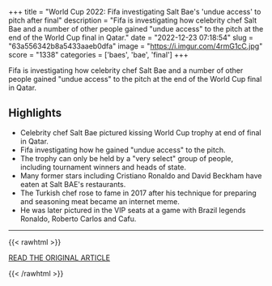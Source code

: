 +++
title = "World Cup 2022: Fifa investigating Salt Bae's 'undue access' to pitch after final"
description = "Fifa is investigating how celebrity chef Salt Bae and a number of other people gained \"undue access\" to the pitch at the end of the World Cup final in Qatar."
date = "2022-12-23 07:18:54"
slug = "63a556342b8a5433aaeb0dfa"
image = "https://i.imgur.com/4rmG1cC.jpg"
score = "1338"
categories = ['baes', 'bae', 'final']
+++

Fifa is investigating how celebrity chef Salt Bae and a number of other people gained \"undue access\" to the pitch at the end of the World Cup final in Qatar.

## Highlights

- Celebrity chef Salt Bae pictured kissing World Cup trophy at end of final in Qatar.
- Fifa investigating how he gained "undue access" to the pitch.
- The trophy can only be held by a "very select" group of people, including tournament winners and heads of state.
- Many former stars including Cristiano Ronaldo and David Beckham have eaten at Salt BAE's restaurants.
- The Turkish chef rose to fame in 2017 after his technique for preparing and seasoning meat became an internet meme.
- He was later pictured in the VIP seats at a game with Brazil legends Ronaldo, Roberto Carlos and Cafu.

---

{{< rawhtml >}}
  <p class="article-category">
    <a target="_blank" href="https://www.bbc.co.uk/sport/football/64071206">READ THE ORIGINAL ARTICLE</a>
  </p>
{{< /rawhtml >}}
